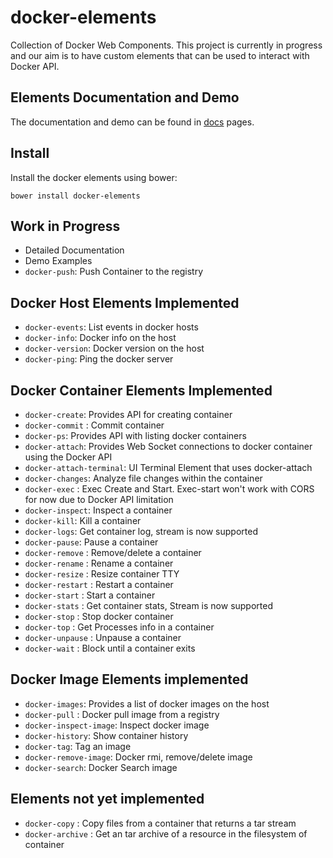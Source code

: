 # docker-elements
Collection of Docker Web Components. This project is currently in progress and our aim is to have custom elements that can be used to interact with Docker API.

## Elements Documentation and Demo

The documentation and demo can be found in [docs](http://kapalhq.com/docker-elements/docs/) pages.

## Install

Install the docker elements using bower:

```
bower install docker-elements
```

## Work in Progress

* Detailed Documentation
* Demo Examples 
* `docker-push`: Push Container to the registry

## Docker Host Elements Implemented
* `docker-events`: List events in docker hosts
* `docker-info`: Docker info on the host
* `docker-version`: Docker version on the host
* `docker-ping`: Ping the docker server

## Docker Container Elements Implemented
* `docker-create`: Provides API for creating container
* `docker-commit` : Commit container
* `docker-ps`: Provides API with listing docker containers
* `docker-attach`: Provides Web Socket connections to docker container using the Docker API
* `docker-attach-terminal`: UI Terminal Element that uses docker-attach
* `docker-changes`: Analyze file changes within the container
* `docker-exec` : Exec Create and Start. Exec-start won't work with CORS for now due to Docker API limitation
* `docker-inspect`: Inspect a container
* `docker-kill`: Kill a container
* `docker-logs`: Get container log, stream is now supported
* `docker-pause`: Pause a container
* `docker-remove` : Remove/delete a container
* `docker-rename` : Rename a container
* `docker-resize` : Resize container TTY
* `docker-restart` : Restart a container
* `docker-start` : Start a container
* `docker-stats` : Get container stats, Stream is now supported
* `docker-stop` : Stop docker container
* `docker-top` : Get Processes info in a container
* `docker-unpause` : Unpause a container
* `docker-wait` : Block until a container exits

## Docker Image Elements implemented
* `docker-images`: Provides a list of docker images on the host
* `docker-pull` : Docker pull image from a registry
* `docker-inspect-image`: Inspect docker image
* `docker-history`: Show container history
* `docker-tag`: Tag an image
* `docker-remove-image`: Docker rmi, remove/delete image
* `docker-search`: Docker Search image

## Elements not yet implemented
* `docker-copy` : Copy files from a container that returns a tar stream
* `docker-archive` : Get an tar archive of a resource in the filesystem of container

